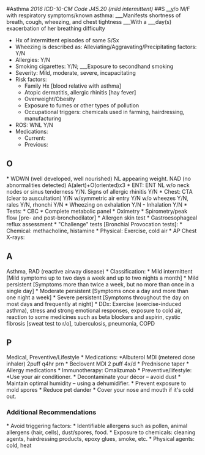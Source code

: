 #Asthma 
*2016 ICD-10-CM Code J45.20 (mild intermittent)*
##S
__y/o M/F with respiratory symptoms/known asthma:
___Manifests shortness of breath, cough, wheezing, and chest tightness
___With a ___day(s) exacerbation of her breathing difficulty 
* Hx of intermittent episodes of same S/Sx 
* Wheezing is described as: Alleviating/Aggravating/Precipitating factors: Y/N
* Allergies: Y/N
* Smoking cigarettes: Y/N; ___Exposure to secondhand smoking 
* Severity: Mild, moderate, severe, incapacitating 
* Risk factors:
  * Family Hx [blood relative with asthma]
  * Atopic dermatitis, allergic rhinitis [hay fever]
  * Overweight/Obesity
  * Exposure to fumes or other types of pollution
  * Occupational triggers: chemicals used in farming, hairdressing, manufacturing
* ROS: WNL Y/N
* Medications:
  * Current:
  * Previous:
<h2>O</h2>
* WDWN (well developed, well nourished) NL appearing weight. NAD (no abnormalities detected) A(alert)+O(oriented)x3
* ENT: ENT NL w/o neck nodes or sinus tenderness Y/N. Signs of allergic rhinitis Y/N
* Chest: CTA (clear to auscultation) Y/N w/symmetric air entry Y/N w/o wheezes Y/N, rales Y/N, rhonchi Y/N
* Wheezing on exhalation Y/N - Inhalation Y/N
* Tests:
  * CBC
  * Complete metabolic panel
  * Oximetry 
  * Spirometry/peak flow [pre- and post-bronchodilator]
  * Allergen skin test
  * Gastroesophageal reflux assessment 
  * "Challenge" tests [Bronchial Provocation tests]:
    * Chemical: methacholine, histamine
    * Physical: Exercise, cold air
  * AP Chest X-rays:
<h2>A</h2>
Asthma, RAD (reactive airway disease)
* Classification:
  * Mild intermittent [Mild symptoms up to two days a week and up to two nights a month]
  * Mild persistent [Symptoms more than twice a week, but no more than once in a single day]
  * Moderate persistent [Symptoms once a day and more than one night a week]
  * Severe persistent [Symptoms throughout the day on most days and frequently at night]
* DDx: Exercise (exercise-induced asthma), stress and strong emotional responses, exposure to cold air, reaction to some medicines such as beta blockers and aspirin, cystic fibrosis [sweat test to r/o], tuberculosis, pneumonia, COPD
<h2>P</h2> 
Medical, Preventive/Lifestyle 
* Medications: 
  *Albuterol MDI (metered dose inhaler) 2puff q4hr prn
  * Beclovent MDI 2 puff 4x/d 
  * Prednisone taper
  * Allergy medications
  * Immunotherapy: Omalizumab
* Preventive/lifestyle:
  *Use your air conditioner. 
  * Decontaminate your décor – avoid dust
  * Maintain optimal humidity – using a dehumidifier.
  * Prevent exposure to mold spores
  * Reduce pet dander
  * Cover your nose and mouth if it's cold out. 
<h3>Additional Recommendations</h3>
* Avoid triggering factors:
  * Identifiable allergens such as pollen, animal allergens (hair, cells), dust/spores, food.
  * Exposure to chemicals: cleaning agents, hairdressing products, epoxy glues, smoke, etc.
  * Physical agents: cold, heat




